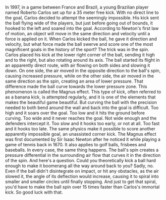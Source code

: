 
In 1997, 
in a game between France and Brazil,
a young Brazilian player
named Roberto Carlos
set up for a 35 meter free kick.
With no direct line to the goal,
Carlos decided to attempt 
the seemingly impossible.
His kick sent the ball flying
wide of the players,
but just before going out of bounds,
it hooked to the left
and soared into the goal.
According to Newton&#39;s first law of motion,
an object will move 
in the same direction and velocity
until a force is applied on it.
When Carlos kicked the ball,
he gave it direction and velocity,
but what force made the ball swerve
and score one of the most magnificent 
goals in the history of the sport?
The trick was in the spin.
Carlos placed his kick
at the lower right corner of the ball,
sending it high and to the right,
but also rotating around its axis.
The ball started its flight
in an apparently direct route,
with air flowing on both sides
and slowing it down.
On one side, the air moved in the opposite
direction to the ball&#39;s spin,
causing increased pressure,
while on the other side, the air moved
in the same direction as the spin,
creating an area of lower pressure.
That difference made the ball curve
towards the lower pressure zone.
This phenomenon is called
the Magnus effect.
This type of kick, 
often referred to as a banana kick,
is attempted regularly,
and it is one of the elements
that makes the beautiful game beautiful.
But curving the ball 
with the precision needed
to both bend around the wall
and back into the goal is difficult.
Too high and it soars over the goal.
Too low and it hits the ground 
before curving.
Too wide and it never reaches the goal.
Not wide enough 
and the defenders intercept it.
Too slow and it hooks too early,
or not at all.
Too fast and it hooks too late.
The same physics make it possible
to score another 
apparently impossible goal,
an unassisted corner kick.
The Magnus effect was first documented
by Sir Isaac Newton
after he noticed it while playing a game
of tennis back in 1670.
It also applies to golf balls,
frisbees and baseballs.
In every case, the same thing happens.
The ball&#39;s spin creates a pressure 
differential in the surrounding air flow
that curves it 
in the direction of the spin.
And here&#39;s a question.
Could you theoretically 
kick a ball hard enough
to make it boomerang 
all the way around back to you?
Sadly, no.
Even if the ball didn&#39;t 
disintegrate on impact,
or hit any obstacles,
as the air slowed it,
the angle of its deflection 
would increase,
causing it to spiral into smaller 
and smaller circles
until finally stopping.
And just to get that spiral,
you&#39;d have to make the ball spin
over 15 times faster
than Carlos&#39;s immortal kick.
So good luck with that.
